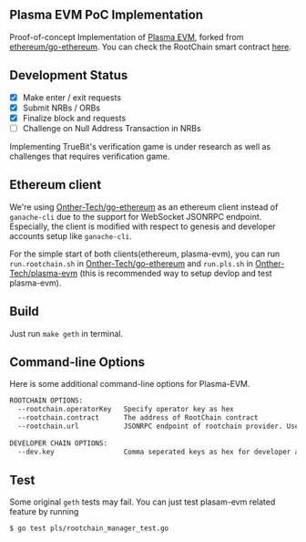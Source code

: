 ## Plasma EVM PoC Implementation

Proof-of-concept Implementation of [Plasma EVM](https://hackmd.io/s/HyZ2ms8EX), forked from [ethereum/go-ethereum](https://github.com/ethereum/go-ethereum). You can check the RootChain smart contract [here](https://github.com/Onther-Tech/plasma-evm-contracts).


## Development Status
- [x] Make enter / exit requests
- [x] Submit NRBs / ORBs
- [x] Finalize block and requests
- [ ] Challenge on Null Address Transaction in NRBs

Implementing TrueBit's verification game is under research as well as challenges that requires verification game.


## Ethereum client

We're using [Onther-Tech/go-ethereum](https://github.com/Onther-Tech/go-ethereum) as an ethereum client instead of `ganache-cli` due to the support for WebSocket JSONRPC endpoint. Especially, the client is modified with respect to genesis and developer accounts setup like `ganache-cli`.

For the simple start of both clients(ethereum, plasma-evm), you can run `run.rootchain.sh` in [Onther-Tech/go-ethereum](https://github.com/Onther-Tech/go-ethereum) and `run.pls.sh` in [Onther-Tech/plasma-evm](https://github.com/Onther-Tech/plasma-evm) (this is recommended way to setup devlop and test plasma-evm).


## Build

Just run `make geth` in terminal.

## Command-line Options

Here is some additional command-line options for Plasma-EVM.

```bash
ROOTCHAIN OPTIONS:
  --rootchain.operatorKey   Specify operator key as hex
  --rootchain.contract      The address of RootChain contract
  --rootchain.url           JSONRPC endpoint of rootchain provider. Use WebSocket to subscribe events. (default: ws://localhost:8546)
  
DEVELOPER CHAIN OPTIONS:    
  --dev.key                 Comma seperated keys as hex for developer accounts
```

## Test

Some original `geth` tests may fail. You can just test plasam-evm related feature by running
```bash
$ go test pls/rootchain_manager_test.go
```

